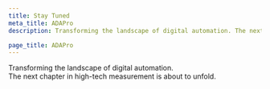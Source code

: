```yaml
---
title: Stay Tuned
meta_title: ADAPro
description: Transforming the landscape of digital automation. The next chapter in high-tech measurement is about to unfold

page_title: ADAPro
---
```


Transforming the landscape of digital automation.<br />
The next chapter in high-tech measurement is about to unfold.
